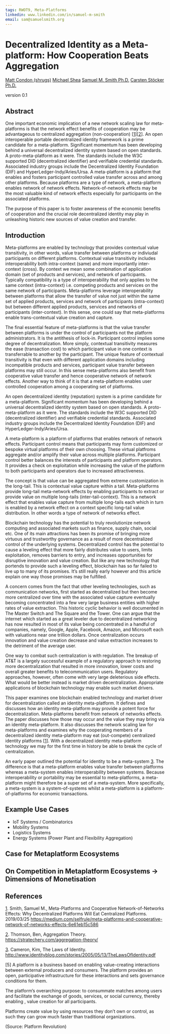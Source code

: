 ```yaml
---
tags: RWOT9, Meta-Platforms
linkedin: www.linkedin.com/in/samuel-m-smith
email: sam@samuelsmith.org
---
```

# Decentralized Identity as a Meta-platform: How Cooperation Beats Aggregation

[Matt Condon (shrugs)](mailto:matt@bydot.app)
[Michael Shea](mailto:michaelxshea@gmail.com)
[Samuel M. Smith Ph.D.](mailto:sam@samuelsmith.org)
[Carsten Stöcker Ph.D.](mailto:carsten.stoecker@spherity.com)

version 0.1

## Abstract

One important economic implication of a new network scaling law for meta-platforms is that the network effect benefits of cooperation may be advantageous to centralized aggregation (non-cooperation) [[1]][[2]]. An open interoperable portable decentralized identity framework is a prime candidate for a meta-platform.  Significant momentum has been developing behind a universal decentralized identity system based on open standards. A proto-meta-platform as it were. The standards include the W3C supported DID (decentralized identifier) and verifiable credential standards. Associated industry groups include the Decentralized Identity Foundation (DIF) and HyperLedger-Indy/Aries/Ursa. A meta-platform is a platform that enables and fosters participant controlled value transfer across and among other platforms. Because platforms are a type of network, a meta-platform enables network of network effects. Network-of-network effects may be the most valuable kind of network effects especially for participants on the associated platforms.

The purpose of this paper is to foster awareness of the economic benefits of cooperation and the crucial role decentralized identity may play in unleashing historic new sources of value creation and transfer.


## Introduction

Meta-platforms are enabled by technology that provides contextual value transitivity, in other words, value transfer between platforms or indiviudal participants on different platforms. Contextual value transitivity includes interoperability both intra-context (same) and more importantly inter-context (cross). By context we mean some combination of application domain (set of products and services), and network of participants. Typically compatibility is a type of interoperability that only applies to the same context (intra-context) i.e. competing products and services on the same network of participants. Meta-platforms leverage interoperability between platforms that allow the transfer of value not just within the same set of applied products, services and network of participants (intra-context) but between different applied products, services and networks of participants (inter-context). In this sense, one could say that meta-platforms enable trans-contextual value creation and capture.

The final essential feature of meta-platforms is that the value transfer between platforms is under the control of participants not the platform administrators. It is the antithesis of lock-in. Participant control implies some degree of decentralization. More simply, contextual transitivity measures the ease (transaction cost) to which participant value in one context is transferrable to another by the participant. The unique feature of contextual transitivity is that even with different application domains including incompatible products and services, participant value transfer between platforms may still occur. In this sense meta-platforms also benefit from cooperative value transfer and hence cooperative network of network effects. Another way to think of it is that a meta-platform enables user controlled cooperation among a cooperating set of platforms.


An open decentralized identity (reputation) system is a prime candidate for a meta-platform. Significant momentum has been developing behind a universal decentralized identity system based on open standards. A proto-meta-platform as it were. The standards include the W3C supported DID (decentralized identifier) and verifiable credential standards. Associated industry groups include the Decentralized Identity Foundation (DIF) and HyperLedger-Indy/Aries/Ursa. 

A meta-platform is a platform of platforms that enables network of network effects. Participant control means that participants may form customized or bespoke virtual platforms of their own choosing. These virtual platfroms aggregate and/or amplify their value across multiple platforms. Participant control better balances the interests of participants and platform operators. It provides a check on exploitation while increasing the value of the platform to both participants and operators due to increased attractiveness.

The concept is that value can be aggregated from extreme customization in the long-tail. This is contextual value capture within a tail. Meta-platforms provide long-tail meta-network effects by enabling participants to extract or provide value on multiple long-tails (inter-tail-context). This is a network effect that enables value capture from multiple long-tails each which in turn is enabled by a network effect on a context specific long-tail value distribution. In other words a type of network of networks effect.

Blockchain technology has the potential to truly revolutionize network computing and associated markets such as finance, supply chain, social etc. One of its main attractions has been its promise of bringing more virtuous and trustworthy governance as a result of more decentralized control of the underlying systems. Decentralized control has the potential to cause a leveling effect that more fairly distributes value to users, limits exploitation, removes barriers to entry, and increases opportunities for disruptive innovation and value creation. But like any new technology that portends to provide such a leveling effect, blockchain has so far failed to live up to many of its promises. It’s still really early however and this article explain one way those promises may be fulfilled.

A concern comes from the fact that other leveling technologies, such as communication networks, first started as decentralized but then become more centralized over time with the associated value capture eventually becoming concentrated into a few very large business entities with higher rates of value extraction. This historic cyclic behavior is well documented in The Master Switch and The Square and the Tower. One can argue that the internet which started as a great leveler due to decentralized networking has now resulted in most of its value being concentrated in a handful of companies, namely, Google, Apple, Facebook, Amazon, and Microsoft each with valuations near one trillion dollars. Once centralization occurs innovation and value creation decrease and value extraction increases to the detriment of the average user.

One way to combat such centralization is with regulation. The breakup of AT&T is a largely successful example of a regulatory approach to restoring more decentralization that resulted in more innovation, lower costs and overall greater benefits to telecommunication users. Regulatory approaches, however, often come with very large deleterious side effects. What would be better instead is market driven decentralization. Appropriate applications of blockchain technology may enable such market drivers.

This paper examines one blockchain enabled technology and market driver for decentralization called an identity meta-platform. It defines and discusses how an identity meta-platform may provide a potent force for decentralization. Meta-platforms benefit from network of networks effects. The paper discusses how those may occur and the value they may bring via an identity meta-platform. It also discusses the network scaling law for meta-platforms and examines why the cooperating members of a decentralized identity meta-platform may eat (out-compete) centralized identity platforms [[1]]. With a decentralized identity meta-platform technology we may for the first time in history be able to break the cycle of centralization.

An early paper outlined the potential for identity to be a meta-system [3]. The difference is that a meta-platform enables value transfer between platforms whereas a meta-system enables interoperability between systems. Because interoperability or portability may be essential to meta-platforms, a meta-platform might therefore be a super set of a meta-system. More specifically, a meta-system is a system-of-systems whilst a meta-platform is a platform-of-platforms for economic transactions.

## Example Use Cases

- IoT Systems / Combinatorics
- Mobility Systems
- Logistics Systems
- Energy Systems (Power Plant and Flexibility Aggregation)


## Case for Metaplatform Ecosystems


## On Competition in Metaplatform Ecosystems -> Dimensions of Monetisation



## References

[1]. Smith, Samuel M., Meta-Platforms and Cooperative Network-of-Networks Effects: Why Decentralized Platforms Will Eat Centralized Platforms. 2019/03/25 https://medium.com/selfrule/meta-platforms-and-cooperative-network-of-networks-effects-6e61eb15c586

[1]: https://medium.com/selfrule/meta-platforms-and-cooperative-network-of-networks-effects-6e61eb15c586

[2]. Thomson, Ben, Aggregation Theory. https://stratechery.com/aggregation-theory/

[2]: https://stratechery.com/aggregation-theory/

[3]. Cameron, Kim, The Laws of Identity. http://www.identityblog.com/stories/2005/05/13/TheLawsOfIdentity.pdf

[3]: http://www.identityblog.com/stories/2005/05/13/TheLawsOfIdentity.pdf

[4]: http://www.econtalk.org/michael-munger-on-sharing-transaction-costs-and-tomorrow-3-0/

[5] A platform is a business based on enabling value-creating interactions between external producers and consumers.  The platform provides an open, participative infrastructure for these interactions and sets governance conditions for them. 

The platform’s overarching purpose: to consummate matches among users and facilitate the exchange of goods, services,  or social currency, thereby enabling , value creation for all participants.

Platforms create value by using resources they don’t own or control, as such they can grow much faster than traditional organizations.

(Source: Platform Revolution)
